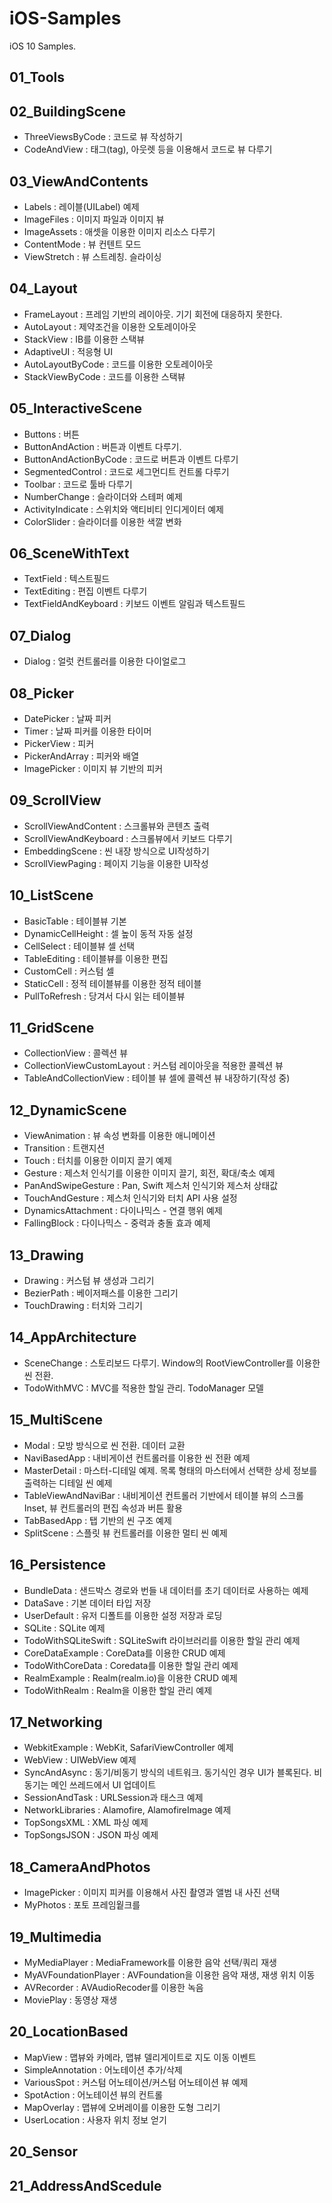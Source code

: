 # iOS-Samples
iOS 10 Samples.

## 01_Tools

## 02_BuildingScene

- ThreeViewsByCode :  코드로 뷰 작성하기
- CodeAndView : 태그(tag), 아웃렛 등을 이용해서 코드로 뷰 다루기

## 03_ViewAndContents

- Labels : 레이블(UILabel) 예제
- ImageFiles : 이미지 파일과 이미지 뷰
- ImageAssets : 애셋을 이용한 이미지 리소스 다루기
- ContentMode : 뷰 컨텐트 모드
- ViewStretch : 뷰 스트레칭. 슬라이싱

## 04_Layout

- FrameLayout : 프레임 기반의 레이아웃. 기기 회전에 대응하지 못한다.
- AutoLayout : 제약조건을 이용한 오토레이아웃
- StackView : IB를 이용한 스택뷰
- AdaptiveUI : 적응형 UI 
- AutoLayoutByCode : 코드를 이용한 오토레이아웃
- StackViewByCode : 코드를 이용한 스택뷰

## 05_InteractiveScene

- Buttons : 버튼 
- ButtonAndAction : 버튼과 이벤트 다루기.
- ButtonAndActionByCode : 코드로 버튼과 이벤트 다루기
- SegmentedControl : 코드로 세그먼디트 컨트롤 다루기
- Toolbar : 코드로 툴바 다루기
- NumberChange : 슬라이더와 스테퍼 예제
- ActivityIndicate : 스위치와 액티비티 인디게이터 예제
- ColorSlider : 슬라이더를 이용한 색깔 변화

## 06_SceneWithText

- TextField : 텍스트필드
- TextEditing : 편집 이벤트 다루기
- TextFieldAndKeyboard : 키보드 이벤트 알림과 텍스트필드

## 07_Dialog

- Dialog : 얼럿 컨트롤러를 이용한 다이얼로그

## 08_Picker

- DatePicker : 날짜 피커
- Timer : 날짜 피커를 이용한 타이머
- PickerView : 피커
- PickerAndArray : 피커와 배열
- ImagePicker : 이미지 뷰 기반의 피커

## 09_ScrollView

- ScrollViewAndContent : 스크롤뷰와 콘텐츠 출력
- ScrollViewAndKeyboard : 스크롤뷰에서 키보드 다루기
- EmbeddingScene : 씬 내장 방식으로 UI작성하기
- ScrollViewPaging : 페이지 기능을 이용한 UI작성

## 10_ListScene

- BasicTable : 테이블뷰 기본
- DynamicCellHeight : 셀 높이 동적 자동 설정
- CellSelect : 테이블뷰 셀 선택
- TableEditing : 테이블뷰를 이용한 편집
- CustomCell : 커스텀 셀
- StaticCell : 정적 테이블뷰를 이용한 정적 테이블
- PullToRefresh : 당겨서 다시 읽는 테이블뷰

## 11_GridScene

- CollectionView : 콜렉션 뷰
- CollectionViewCustomLayout : 커스텀 레이아웃을 적용한 콜렉션 뷰
- TableAndCollectionView : 테이블 뷰 셀에 콜렉션 뷰 내장하기(작성 중)

## 12_DynamicScene

- ViewAnimation : 뷰 속성 변화를 이용한 애니메이션
- Transition : 트랜지션
- Touch : 터치를 이용한 이미지 끌기 예제
- Gesture : 제스처 인식기를 이용한 이미지 끌기, 회전, 확대/축소 예제
- PanAndSwipeGesture : Pan, Swift 제스처 인식기와 제스처 상태값
- TouchAndGesture : 제스처 인식기와 터치 API 사용 설정
- DynamicsAttachment : 다이나믹스 - 연결 행위 예제
- FallingBlock : 다이나믹스 - 중력과 충돌 효과 예제

## 13_Drawing

- Drawing : 커스텀 뷰 생성과 그리기
- BezierPath : 베이저패스를 이용한 그리기
- TouchDrawing : 터치와 그리기

## 14_AppArchitecture

- SceneChange : 스토리보드 다루기. Window의 RootViewController를 이용한 씬 전환.
- TodoWithMVC : MVC를 적용한 할일 관리. TodoManager 모델

## 15_MultiScene

- Modal : 모방 방식으로 씬 전환. 데이터 교환
- NaviBasedApp : 내비게이션 컨트롤러를 이용한 씬 전환 예제
- MasterDetail : 마스터-디테일 예제. 목록 형태의 마스터에서 선택한 상세 정보를 출력하는 디테일 씬 예제
- TableViewAndNaviBar : 내비게이션 컨트롤러 기반에서 테이블 뷰의 스크롤 Inset, 뷰 컨트롤러의 편집 속성과 버튼 활용
- TabBasedApp : 탭 기반의 씬 구조 예제
- SplitScene : 스플릿 뷰 컨트롤러를 이용한 멀티 씬 예제

## 16_Persistence

- BundleData : 샌드박스 경로와 번들 내 데이터를 초기 데이터로 사용하는 예제
- DataSave : 기본 데이터 타입 저장
- UserDefault : 유저 디폴트를 이용한 설정 저장과 로딩
- SQLite : SQLite 예제
- TodoWithSQLiteSwift : SQLiteSwift 라이브러리를 이용한 할일 관리 예제
- CoreDataExample : CoreData를 이용한 CRUD 예제
- TodoWithCoreData : Coredata를 이용한 할일 관리 예제
- RealmExample : Realm(realm.io)을 이용한 CRUD 예제
- TodoWithRealm : Realm을 이용한 할일 관리 예제

## 17_Networking

- WebkitExample : WebKit, SafariViewController 예제
- WebView : UIWebView 예제
- SyncAndAsync : 동기/비동기 방식의 네트워크. 동기식인 경우 UI가 블록된다. 비동기는 메인 쓰레드에서 UI 업데이트
- SessionAndTask : URLSession과 태스크 예제
- NetworkLibraries : Alamofire, AlamofireImage 예제
- TopSongsXML : XML 파싱 예제
- TopSongsJSON : JSON 파싱 예제

## 18_CameraAndPhotos

- ImagePicker : 이미지 피커를 이용해서 사진 촬영과 앨범 내 사진 선택
- MyPhotos : 포토 프레임웥크를

## 19_Multimedia

- MyMediaPlayer : MediaFramework를 이용한 음악 선택/쿼리 재생
- MyAVFoundationPlayer : AVFoundation을 이용한 음악 재생, 재생 위치 이동
- AVRecorder : AVAudioRecoder를 이용한 녹음
- MoviePlay : 동영상 재생

## 20_LocationBased

- MapView : 맵뷰와 카메라, 맵뷰 델리게이트로 지도 이동 이벤트
- SimpleAnnotation : 어노테이션 추가/삭제
- VariousSpot : 커스텀 어노테이션/커스텀 어노테이션 뷰 예제
- SpotAction : 어노테이션 뷰의 컨트롤
- MapOverlay : 맵뷰에 오버레이를 이용한 도형 그리기
- UserLocation : 사용자 위치 정보 얻기


## 20_Sensor

## 21_AddressAndScedule